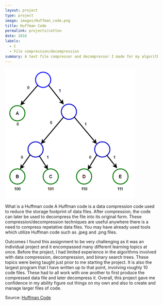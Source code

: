 ```yaml
---
layout: project
type: project
image: images/Huffman_code.png
title: Huffman Code
permalink: projects/cotton
date: 2016
labels:
  - C
  - File compression/decompression
summary: A text file compressor and decompressor I made for my algorithms (EE 367) assignment.
---
```


<img class="ui small right floated square image" src="../images/Huffman_code.png">

What is a Huffman code
A Huffman code is a data compression code used to reduce the storage footprint of data files.  After compression, the code can later be used to decompress the file into its original form.  These compression/decompression techniques are useful anywhere there is a need to compress repetative data files.  You may have already used tools which utilize Huffman code such as .jpeg and .png files.

Outcomes
I found this assignment to be very challenging as it was an individual project and it encompassed many different learning topics at once.  Before the project, I had limited experience in the algorithms involved with data compression, decompression, and binary search trees.  These topics were being taught just prior to me starting the project.  It is also the largest program that I have written up to that point, involving roughly 10 code files.  These had to all work with one another to first produce the compressed data file and later decompress it.  Overall, this project gave me confidence in my ability figure out things on my own and also to create and manage larger files of code.


Source: <a href="https://github.com/cfrifel/Huffman_code"><i class="large github icon "></i>Huffman Code</a>

